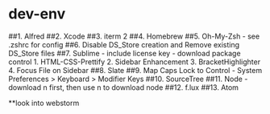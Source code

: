 # dev-env

##1. Alfred
##2. Xcode
##3. iterm 2
##4. Homebrew
##5. Oh-My-Zsh
    - see .zshrc for config
##6. Disable DS_Store creation and Remove existing DS_Store files
##7. Sublime
    - include license key
    - download package control
        1. HTML-CSS-Prettify
        2. Sidebar Enhancement
        3. BracketHighlighter
        4. Focus File on Sidebar
##8. Slate
##9. Map Caps Lock to Control
    - System Preferences > Keyboard > Modifier Keys
##10. SourceTree
##11. Node
    - download n first, then use n to download node
##12. f.lux
##13. Atom

**look into webstorm
